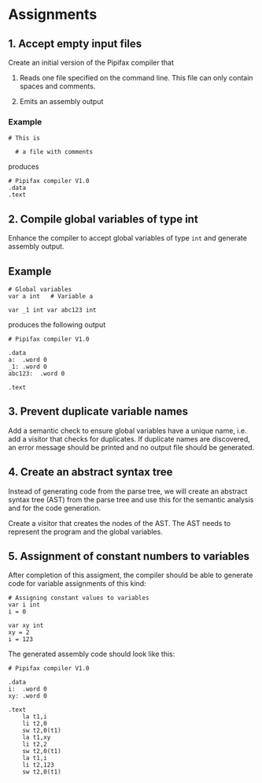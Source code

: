 # Assignments


## 1. Accept empty input files

Create an initial version of the Pipifax compiler that

1. Reads one file specified on the command line. This file can only contain
   spaces and comments.
   
2. Emits an assembly output

### Example

```
# This is

  # a file with comments

```

produces

```
# Pipifax compiler V1.0
.data
.text

```

## 2. Compile global variables of type int

Enhance the compiler to accept global variables of type `int` and generate
assembly output.

## Example

```
# Global variables
var a int   # Variable a

var _1 int var abc123 int

```

produces the following output

```
# Pipifax compiler V1.0

.data
a:  .word 0
_1: .word 0
abc123:  .word 0

.text
```

## 3. Prevent duplicate variable names

Add a semantic check to ensure global variables have a unique name, i.e.
add a visitor that checks for duplicates. If duplicate names are discovered,
an error message should be printed and no output file should be generated.


## 4. Create an abstract syntax tree

Instead of generating code from the parse tree, we will create an abstract
syntax tree (AST) from the parse tree and use this for the semantic
analysis and for the code generation.

Create a visitor that creates the nodes of the AST. The AST needs to
represent the program and the global variables.


## 5. Assignment of constant numbers to variables

After completion of this assigment, the compiler should be able to generate
code for variable assignments of this kind:

```
# Assigning constant values to variables
var i int
i = 0

var xy int
xy = 2
i = 123
```

The generated assembly code should look like this:

```
# Pipifax compiler V1.0

.data
i:	.word 0
xy:	.word 0

.text
	la t1,i
	li t2,0
	sw t2,0(t1)
	la t1,xy
	li t2,2
	sw t2,0(t1)
	la t1,i
	li t2,123
	sw t2,0(t1)
```
